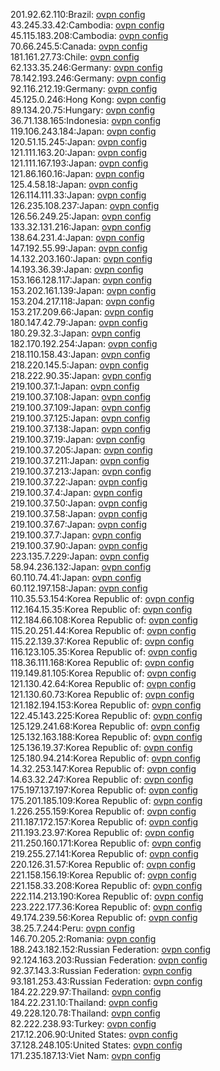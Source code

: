 201.92.62.110:Brazil: [ovpn config](vpn/201_92_62_110.ovpn)  
43.245.33.42:Cambodia: [ovpn config](vpn/43_245_33_42.ovpn)  
45.115.183.208:Cambodia: [ovpn config](vpn/45_115_183_208.ovpn)  
70.66.245.5:Canada: [ovpn config](vpn/70_66_245_5.ovpn)  
181.161.27.73:Chile: [ovpn config](vpn/181_161_27_73.ovpn)  
62.133.35.246:Germany: [ovpn config](vpn/62_133_35_246.ovpn)  
78.142.193.246:Germany: [ovpn config](vpn/78_142_193_246.ovpn)  
92.116.212.19:Germany: [ovpn config](vpn/92_116_212_19.ovpn)  
45.125.0.246:Hong Kong: [ovpn config](vpn/45_125_0_246.ovpn)  
89.134.20.75:Hungary: [ovpn config](vpn/89_134_20_75.ovpn)  
36.71.138.165:Indonesia: [ovpn config](vpn/36_71_138_165.ovpn)  
119.106.243.184:Japan: [ovpn config](vpn/119_106_243_184.ovpn)  
120.51.15.245:Japan: [ovpn config](vpn/120_51_15_245.ovpn)  
121.111.163.20:Japan: [ovpn config](vpn/121_111_163_20.ovpn)  
121.111.167.193:Japan: [ovpn config](vpn/121_111_167_193.ovpn)  
121.86.160.16:Japan: [ovpn config](vpn/121_86_160_16.ovpn)  
125.4.58.18:Japan: [ovpn config](vpn/125_4_58_18.ovpn)  
126.114.111.33:Japan: [ovpn config](vpn/126_114_111_33.ovpn)  
126.235.108.237:Japan: [ovpn config](vpn/126_235_108_237.ovpn)  
126.56.249.25:Japan: [ovpn config](vpn/126_56_249_25.ovpn)  
133.32.131.216:Japan: [ovpn config](vpn/133_32_131_216.ovpn)  
138.64.231.4:Japan: [ovpn config](vpn/138_64_231_4.ovpn)  
147.192.55.99:Japan: [ovpn config](vpn/147_192_55_99.ovpn)  
14.132.203.160:Japan: [ovpn config](vpn/14_132_203_160.ovpn)  
14.193.36.39:Japan: [ovpn config](vpn/14_193_36_39.ovpn)  
153.166.128.117:Japan: [ovpn config](vpn/153_166_128_117.ovpn)  
153.202.161.139:Japan: [ovpn config](vpn/153_202_161_139.ovpn)  
153.204.217.118:Japan: [ovpn config](vpn/153_204_217_118.ovpn)  
153.217.209.66:Japan: [ovpn config](vpn/153_217_209_66.ovpn)  
180.147.42.79:Japan: [ovpn config](vpn/180_147_42_79.ovpn)  
180.29.32.3:Japan: [ovpn config](vpn/180_29_32_3.ovpn)  
182.170.192.254:Japan: [ovpn config](vpn/182_170_192_254.ovpn)  
218.110.158.43:Japan: [ovpn config](vpn/218_110_158_43.ovpn)  
218.220.145.5:Japan: [ovpn config](vpn/218_220_145_5.ovpn)  
218.222.90.35:Japan: [ovpn config](vpn/218_222_90_35.ovpn)  
219.100.37.1:Japan: [ovpn config](vpn/219_100_37_1.ovpn)  
219.100.37.108:Japan: [ovpn config](vpn/219_100_37_108.ovpn)  
219.100.37.109:Japan: [ovpn config](vpn/219_100_37_109.ovpn)  
219.100.37.125:Japan: [ovpn config](vpn/219_100_37_125.ovpn)  
219.100.37.138:Japan: [ovpn config](vpn/219_100_37_138.ovpn)  
219.100.37.19:Japan: [ovpn config](vpn/219_100_37_19.ovpn)  
219.100.37.205:Japan: [ovpn config](vpn/219_100_37_205.ovpn)  
219.100.37.211:Japan: [ovpn config](vpn/219_100_37_211.ovpn)  
219.100.37.213:Japan: [ovpn config](vpn/219_100_37_213.ovpn)  
219.100.37.22:Japan: [ovpn config](vpn/219_100_37_22.ovpn)  
219.100.37.4:Japan: [ovpn config](vpn/219_100_37_4.ovpn)  
219.100.37.50:Japan: [ovpn config](vpn/219_100_37_50.ovpn)  
219.100.37.58:Japan: [ovpn config](vpn/219_100_37_58.ovpn)  
219.100.37.67:Japan: [ovpn config](vpn/219_100_37_67.ovpn)  
219.100.37.7:Japan: [ovpn config](vpn/219_100_37_7.ovpn)  
219.100.37.90:Japan: [ovpn config](vpn/219_100_37_90.ovpn)  
223.135.7.229:Japan: [ovpn config](vpn/223_135_7_229.ovpn)  
58.94.236.132:Japan: [ovpn config](vpn/58_94_236_132.ovpn)  
60.110.74.41:Japan: [ovpn config](vpn/60_110_74_41.ovpn)  
60.112.197.158:Japan: [ovpn config](vpn/60_112_197_158.ovpn)  
110.35.53.154:Korea Republic of: [ovpn config](vpn/110_35_53_154.ovpn)  
112.164.15.35:Korea Republic of: [ovpn config](vpn/112_164_15_35.ovpn)  
112.184.66.108:Korea Republic of: [ovpn config](vpn/112_184_66_108.ovpn)  
115.20.251.44:Korea Republic of: [ovpn config](vpn/115_20_251_44.ovpn)  
115.22.139.37:Korea Republic of: [ovpn config](vpn/115_22_139_37.ovpn)  
116.123.105.35:Korea Republic of: [ovpn config](vpn/116_123_105_35.ovpn)  
118.36.111.168:Korea Republic of: [ovpn config](vpn/118_36_111_168.ovpn)  
119.149.81.105:Korea Republic of: [ovpn config](vpn/119_149_81_105.ovpn)  
121.130.42.64:Korea Republic of: [ovpn config](vpn/121_130_42_64.ovpn)  
121.130.60.73:Korea Republic of: [ovpn config](vpn/121_130_60_73.ovpn)  
121.182.194.153:Korea Republic of: [ovpn config](vpn/121_182_194_153.ovpn)  
122.45.143.225:Korea Republic of: [ovpn config](vpn/122_45_143_225.ovpn)  
125.129.241.68:Korea Republic of: [ovpn config](vpn/125_129_241_68.ovpn)  
125.132.163.188:Korea Republic of: [ovpn config](vpn/125_132_163_188.ovpn)  
125.136.19.37:Korea Republic of: [ovpn config](vpn/125_136_19_37.ovpn)  
125.180.94.214:Korea Republic of: [ovpn config](vpn/125_180_94_214.ovpn)  
14.32.253.147:Korea Republic of: [ovpn config](vpn/14_32_253_147.ovpn)  
14.63.32.247:Korea Republic of: [ovpn config](vpn/14_63_32_247.ovpn)  
175.197.137.197:Korea Republic of: [ovpn config](vpn/175_197_137_197.ovpn)  
175.201.185.109:Korea Republic of: [ovpn config](vpn/175_201_185_109.ovpn)  
1.226.255.159:Korea Republic of: [ovpn config](vpn/1_226_255_159.ovpn)  
211.187.172.157:Korea Republic of: [ovpn config](vpn/211_187_172_157.ovpn)  
211.193.23.97:Korea Republic of: [ovpn config](vpn/211_193_23_97.ovpn)  
211.250.160.171:Korea Republic of: [ovpn config](vpn/211_250_160_171.ovpn)  
219.255.27.141:Korea Republic of: [ovpn config](vpn/219_255_27_141.ovpn)  
220.126.31.57:Korea Republic of: [ovpn config](vpn/220_126_31_57.ovpn)  
221.158.156.19:Korea Republic of: [ovpn config](vpn/221_158_156_19.ovpn)  
221.158.33.208:Korea Republic of: [ovpn config](vpn/221_158_33_208.ovpn)  
222.114.213.190:Korea Republic of: [ovpn config](vpn/222_114_213_190.ovpn)  
223.222.177.36:Korea Republic of: [ovpn config](vpn/223_222_177_36.ovpn)  
49.174.239.56:Korea Republic of: [ovpn config](vpn/49_174_239_56.ovpn)  
38.25.7.244:Peru: [ovpn config](vpn/38_25_7_244.ovpn)  
146.70.205.2:Romania: [ovpn config](vpn/146_70_205_2.ovpn)  
188.243.182.152:Russian Federation: [ovpn config](vpn/188_243_182_152.ovpn)  
92.124.163.203:Russian Federation: [ovpn config](vpn/92_124_163_203.ovpn)  
92.37.143.3:Russian Federation: [ovpn config](vpn/92_37_143_3.ovpn)  
93.181.253.43:Russian Federation: [ovpn config](vpn/93_181_253_43.ovpn)  
184.22.229.97:Thailand: [ovpn config](vpn/184_22_229_97.ovpn)  
184.22.231.10:Thailand: [ovpn config](vpn/184_22_231_10.ovpn)  
49.228.120.78:Thailand: [ovpn config](vpn/49_228_120_78.ovpn)  
82.222.238.93:Turkey: [ovpn config](vpn/82_222_238_93.ovpn)  
217.12.206.90:United States: [ovpn config](vpn/217_12_206_90.ovpn)  
37.128.248.105:United States: [ovpn config](vpn/37_128_248_105.ovpn)  
171.235.187.13:Viet Nam: [ovpn config](vpn/171_235_187_13.ovpn)  
